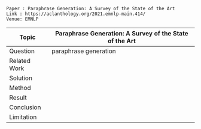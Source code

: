 ```
Paper : Paraphrase Generation: A Survey of the State of the Art
Link : https://aclanthology.org/2021.emnlp-main.414/
Venue: EMNLP
```

| Topic        | Paraphrase Generation: A Survey of the State of the Art |
|--------------|---------------------------------------------------------|
| Question     | paraphrase generation |
| Related Work | <br />|
| Solution     | |
| Method       | |
| Result       | |
| Conclusion   | |
| Limitation   | |